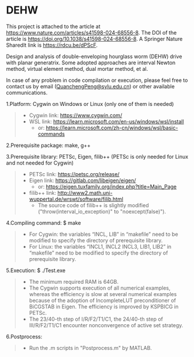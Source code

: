 # DEHW
This project is attached to the article at https://www.nature.com/articles/s41598-024-68556-8. The DOI of the article is https://doi.org/10.1038/s41598-024-68556-8. A Springer Nature SharedIt link is https://rdcu.be/dPScF.

Design and analysis of double-enveloping hourglass worm (DEHW) drive with planar generatrix. Some adopted approaches are interval Newton method, virtual element method, dual mortar method, et al.

In case of any problem in code compilation or execution, please feel free to contact us by email (QuanchengPeng@sylu.edu.cn) or other available communications.

1.Platform: Cygwin on Windows or Linux (only one of them is needed)
> + Cygwin link: <https://www.cygwin.com/>
> + WSL link: <https://learn.microsoft.com/en-us/windows/wsl/install>
>   + or: <https://learn.microsoft.com/zh-cn/windows/wsl/basic-commands>

2.Prerequisite package: make, g++

3.Prerequisite library: PETSc, Eigen, filib++ (PETSc is only needed for Linux and not needed for Cygwin)
> + PETSc link: <https://petsc.org/release/>
> + Eigen link: <https://gitlab.com/libeigen/eigen/>
>   + or: <https://eigen.tuxfamily.org/index.php?title=Main_Page>
> + filib++ link: <http://www2.math.uni-wuppertal.de/wrswt/software/filib.html>
>   + The source code of filib++ is slightly modified ("throw(interval_io_exception)" to "noexcept(false)").

4.Compiling command: $ make
> + For Cygwin: the variables “INCL, LIB” in “makefile” need to be modified to specify the directory of prerequisite library.
> + For Linux: the variables “INCL1, INCL2 INCL3, LIB1, LIB2” in “makefile” need to be modified to specify the directory of prerequisite library.

5.Execution: $ ./Test.exe
> + The minimum required RAM is 64GB.
> + The Cygwin supports execution of all numerical examples, whereas the efficiency is slow at several numerical examples because of the adoption of IncompleteLUT preconditioner of BiCGSTAB in Eigen. The efficiency is improved by KSPBICG in PETSc.
> + The 23/40-th step of I/R/F2/T1/C1, the 24/40-th step of III/R/F2/T1/C1 encounter nonconvergence of active set strategy.

6.Postprocess:
> + Run the .m scripts in "Postprocess.m" by MATLAB.
